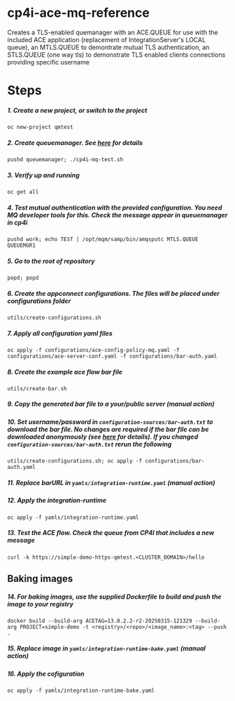 # cp4i-ace-mq-reference
Creates a TLS-enabled quemanager with an ACE.QUEUE for use with the included ACE application (replacement of IntegrationServer's LOCAL queue), an MTLS.QUEUE to demontrate mutual TLS authentication, an STLS.QUEUE (one way tls) to demonstrate TLS enabled clients connections providing specific username

# Steps
##### 1. Create a new project, or switch to the project
`oc new-project qmtest` 

##### 2. Create queuemanager. See [here](queuemanager/README.md) for details
`pushd queuemanager; ./cp4i-mq-test.sh`

##### 3. Verify up and running
`oc get all`

##### 4. Test mutual authentication with the provided configuration. You need MQ developer tools for this. Check the message appear in queuemanager in cp4i
`pushd work; echo TEST | /opt/mqm/samp/bin/amqsputc MTLS.QUEUE QUEUEMGR1`

##### 5. Go to the root of repository
`popd; popd`

##### 6. Create the appconnect configurations. The files will be placed under configurations folder
`utils/create-configurations.sh`

##### 7. Apply all configuration yaml files
`oc apply -f configurations/ace-config-policy-mq.yaml -f configurations/ace-server-conf.yaml -f configurations/bar-auth.yaml`

##### 8. Create the example ace flow bar file
`utils/create-bar.sh`

##### 9. Copy the generated bar file to a your/public server (manual action)

##### 10. Set username/password in `configuration-sources/bar-auth.txt` to download the bar file. No changes are required if the bar file can be downloaded anonymously (see [here](https://www.ibm.com/docs/en/app-connect/13.0?topic=types-barauth-type) for details). If you changed `configuration-sources/bar-auth.txt` rerun the following
`utils/create-configurations.sh; oc apply -f configurations/bar-auth.yaml`

##### 11. Replace barURL in `yamls/integration-runtime.yaml` (manual action)

##### 12. Apply the integration-runtime
`oc apply -f yamls/integration-runtime.yaml`

##### 13. Test the ACE flow. Check the queue from CP4I that includes a new message
`curl -k https://simple-demo-https-qmtest.<CLUSTER_DOMAIN>/hello`

## Baking images
##### 14. For baking images, use the supplied Dockerfile to build and push the image to your registry
`docker build --build-arg ACETAG=13.0.2.2-r2-20250315-121329 --build-arg PROJECT=simple-demo -t <registry>/<repo>/<image_name>:<tag> --push .`

##### 15. Replace image in `yamls/integration-runtime-bake.yaml` (manual action)

##### 16. Apply the cofiguration
`oc apply -f yamls/integration-runtime-bake.yaml`

